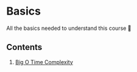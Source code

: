 # Basics

All the basics needed to understand this course 🥸

## Contents

1. [Big O Time Complexity](./01-Big-O-Time-Complexity/README.md)
